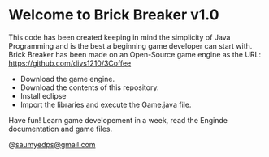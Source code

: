 Welcome to Brick Breaker v1.0
===============================================

This code has been created keeping in mind the simplicity of Java Programming and is the best a beginning game developer can start with.
Brick Breaker has been made on an Open-Source game engine as the URL: https://github.com/divs1210/3Coffee

- Download the game engine.
- Download the contents of this repository.
- Install eclipse
- Import the libraries and execute the Game.java file.

Have fun!
Learn game developement in a week, read the Enginde documentation and game files.

@saumyedps@gmail.com
